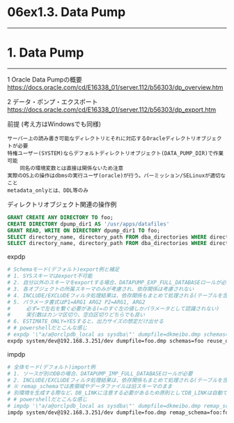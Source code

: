 # 06ex1.3. Data Pump
________________________________________
# 1. Data Pump
________________________________________
1 Oracle Data Pumpの概要  
https://docs.oracle.com/cd/E16338_01/server.112/b56303/dp_overview.htm

2 データ・ポンプ・エクスポート  
https://docs.oracle.com/cd/E16338_01/server.112/b56303/dp_export.htm

前提 (考え方はWindowsでも同様)

```text
サーバー上の読み書き可能なディレクトリとそれに対応するOracleディレクトリオブジェクトが必要
特権ユーザー(SYSTEM)ならデフォルトディレクトリオブジェクト(DATA_PUMP_DIR)で作業可能
    同名の環境変数とは直接は関係ないため注意
実際のOS上の操作はdbmsの実行ユーザ(oracle)が行う。パーミッション/SELinuxが適切なこと
metadata_onlyとは、DDL等のみ
```

ディレクトリオブジェクト関連の操作例

```sql
GRANT CREATE ANY DIRECTORY TO foo;
CREATE DIRECTORY dpump_dir1 AS '/usr/apps/datafiles'
GRANT READ, WRITE ON DIRECTORY dpump_dir1 TO foo;
SELECT directory_name, directory_path FROM dba_directories WHERE directory_name='DATA_PUMP_DIR1';
SELECT directory_name, directory_path FROM dba_directories WHERE directory_name='DATA_PUMP_DIR';
```

expdp

```bash
# Schemaモード(デフォルト)export例と補足
# 1. SYSスキーマはexport不可能
# 2. 自分以外のスキーマをexportする場合、DATAPUMP_EXP_FULL_DATABASEロールが必要
# 3. 各オブジェクトの所属スキーマのみが考慮され、依存関係は考慮されない
# 4. INCLUDE/EXCLUDEフィルタ処理結果は、依存関係もまとめて処理される(テーブルを含めればそれに対する権限も含まれる)
# 5. パラメータ書式はP1=ARG1 ARG2 P2=ARG1, ARG2
#     必ず=で左右を繋ぐ必要がある(=のすぐ左の値しかパラメータとして認識されない)
#     実引数はカンマ区切り、空白区切りどちらでも良い
# 6. ESTIMATE_ONLY=YESすると、出力サイズの想定だけ出せる
# # powershellだとこんな感じ
# expdp '\"a/a@orclpdb_local as sysdba\"' dumpfile=dkmeibo.dmp schemas=dkmeibo reuse_dumpfiles=y
expdp system/dev@192.168.3.251/dev dumpfile=foo.dmp schemas=foo reuse_dumpfiles=y
```

impdp

```bash
# 全体モード(デフォルト)import例
# 1. ソースが別のDBの場合、DATAPUMP_IMP_FULL_DATABASEロールが必要
# 2. INCLUDE/EXCLUDEフィルタ処理結果は、依存関係もまとめて処理される(テーブルを含めればそれに対する権限も含まれる)
# ※ remap_schemaでは表領域やデータファイルは旧スキーマのまま
# 別環境を生成する際など、DB_LINKに注意する必要があるため原則としてDB_LINKは自動で作らない
# # powershellだとこんな感じ
# impdp '\"a/a@orclpdb_local as sysdba\"' dumpfile=dkmeibo.dmp remap_schema=dkmeibo:dkmeibo2
impdp system/dev@192.168.3.251/dev dumpfile=foo.dmp remap_schema=foo:foo2 exclude=DB_LINK
```